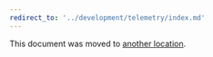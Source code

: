 ```yaml
---
redirect_to: '../development/telemetry/index.md'
---
```


This document was moved to [another location](../development/telemetry/index.md).

